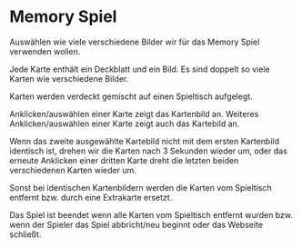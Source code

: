 # Memory Spiel

Auswählen wie viele verschiedene Bilder wir für das Memory Spiel verwenden wollen.

Jede Karte enthält ein Deckblatt und ein Bild. Es sind doppelt so viele Karten wie verschiedene Bilder.

Karten werden verdeckt gemischt auf einen Spieltisch aufgelegt.

Anklicken/auswählen einer Karte zeigt das Kartenbild an. Weiteres Anklicken/auswählen einer Karte zeigt auch das Kartebild an.

Wenn das zweite ausgewählte Kartebild nicht mit dem ersten Kartenbild identisch ist, drehen wir die Karten nach 3 Sekunden wieder um, oder das erneute Anklicken einer dritten Karte dreht die letzten beiden verschiedenen Karten wieder um.

Sonst bei identischen Kartenbildern werden die Karten vom Spieltisch entfernt bzw. durch eine Extrakarte ersetzt.

Das Spiel ist beendet wenn alle Karten vom Spieltisch entfernt wurden bzw. wenn der Spieler das Spiel abbricht/neu beginnt oder das Webseite schließt.
